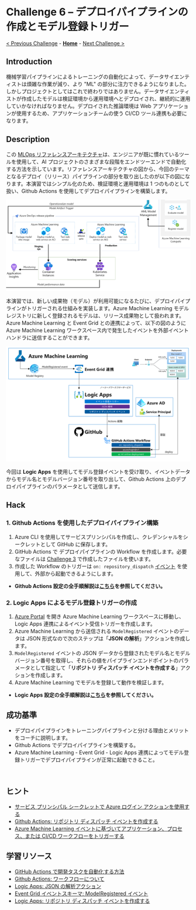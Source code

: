 # Challenge 6 – デプロイパイプラインの作成とモデル登録トリガー

[< Previous Challenge](./Challenge-05.md) - **[Home](./README.md)** - [Next Challenge >](./Challenge-07.md)

## Introduction
機械学習パイプラインによるトレーニングの自動化によって、データサイエンティストは煩雑な作業が減り、より "ML" の部分に注力できるようになりました。しかしプロジェクトとしてはこれで終わりではありません。データサイエンティストが作成したモデルは検証環境から運用環境へとデプロイされ、継続的に運用していかなければなりません。デプロイされた推論環境は Web アプリケーションが使用するため、アプリケーションチームの使う CI/CD ツール連携も必要になります。

## Description
この [MLOps リファレンスアーキテクチャ](https://docs.microsoft.com/azure/architecture/reference-architectures/ai/mlops-python)は、エンジニアが既に慣れているツールを使用して、AI プロジェクトのさまざまな段階をエンドツーエンドで自動化する方法を示しています。リファレンスアーキテクチャの図から、今回のテーマとなるデプロイ（リリース）パイプラインの部分を取り出したのが以下の図になります。本演習ではシンプル化のため、検証環境と運用環境は 1 つのものとして扱い、Github Actions を使用してデプロイパイプラインを構築します。

<img src="./images/008.png" width="700">

<br>

本演習では、新しい成果物（モデル）が利用可能になるたびに、デプロイパイプラインがトリガーされる仕組みを実装します。Azure Machine Learning モデルレジストリに新しく登録されるモデルは、リリース成果物として扱われます。Azure Machine Learning と Event Grid との連携によって、以下の図のように Azure Machine Learning ワークスペース内で発生したイベントを外部イベントハンドラに送信することができます。

<img src="./images/009.png" width="700">

<br>

今回は **Logic Apps** を使用してモデル登録イベントを受け取り、イベントデータからモデル名とモデルバージョン番号を取り出して、Github Actions 上のデプロイパイプラインのパラメータとして送信します。

## Hack
### 1. Github Actions を使用したデプロイパイプライン構築
1. Azure CLI を使用してサービスプリンシパルを作成し、クレデンシャルをシークレットとして GitHub に保存します。
1. GitHub Actions で デプロイパイプラインの Workflow を作成します。必要なファイルは [Challenge 3](./Challenge-03.md) で作成したファイルを使います。
1. 作成した Workflow のトリガーは `on: repository_dispatch` [イベント](https://docs.github.com/rest/repos/repos#create-a-repository-dispatch-event) を使用して、外部から起動できるようにします。
 - **Github Actions 設定の全手順解説は[こちら](./Solutions/Solution-Challenge-06-1.md)を参照してください。**

### 2. Logic Apps によるモデル登録トリガーの作成
1. [Azure Portal](https://ms.portal.azure.com/) を開き Azure Machine Learning ワークスペースに移動し、Logic Apps 連携によるイベント受信トリガーを作成します。
1. Azure Machine Learning から送信される `ModelRegistered` イベントのデータは JSON 形式なので次のステップは「**JSON の解析**」アクションを作成します。
1. `ModelRegistered` イベントの JSON データから登録されたモデル名とモデルバージョン番号を取得し、それらの値をパイプラインエンドポイントのパラメータとして指定して「**リポジトリ ディスパッチ イベントを作成する**」アクションを作成します。
1. Azure Machine Learning でモデルを登録して動作を検証します。
 - **Logic Apps 設定の全手順解説は[こちら](./Solutions/Solution-Challenge-06-2.md)を参照してください。**

## 成功基準
- デプロイパイプラインをトレーニングパイプラインと分ける理由とメリットをコーチに説明します。
- Github Actions でデプロイパイプラインを構築する。
- Azure Machine Learning - Event Grid - Logic Apps 連携によってモデル登録トリガーでデプロイパイプラインが正常に起動できること。

<br>

## ヒント
 - [サービス プリンシパル シークレットで Azure ログイン アクションを使用する](https://docs.microsoft.com/azure/developer/github/connect-from-azure?tabs=azure-portal%2Clinux#use-the-azure-login-action-with-a-service-principal-secret)
 - [Github Actions: リポジトリ ディスパッチ イベントを作成する](https://docs.github.com/ja/rest/repos/repos#create-a-repository-dispatch-event)
 - [Azure Machine Learning イベントに基づいてアプリケーション、プロセス、または CI/CD ワークフローをトリガーする](https://docs.microsoft.com/azure/machine-learning/how-to-use-event-grid#example-send-email-alerts)

## 学習リソース
 - [GitHub Actions で開発タスクを自動化する方法](https://docs.microsoft.com/learn/modules/github-actions-automate-tasks/2-github-actions-automate-development-tasks)
 - [Github Actions: ワークフローについて](https://docs.github.com/actions/using-workflows/about-workflows)
 - [Logic Apps: JSON の解析アクション](https://docs.microsoft.com/azure/logic-apps/logic-apps-perform-data-operations#parse-json-action)
 - [Event Grid イベントスキーマ: ModelRegistered イベント](https://docs.microsoft.com/azure/event-grid/event-schema-machine-learning?tabs=event-grid-event-schema#example-events)
 - [Logic Apps: リポジトリ ディスパッチ イベントを作成する](https://docs.microsoft.com/connectors/github/#%E3%83%AA%E3%83%9D%E3%82%B8%E3%83%88%E3%83%AA-%E3%83%87%E3%82%A3%E3%82%B9%E3%83%91%E3%83%83%E3%83%81-%E3%82%A4%E3%83%99%E3%83%B3%E3%83%88%E3%82%92%E4%BD%9C%E6%88%90%E3%81%99%E3%82%8B-(%E3%83%97%E3%83%AC%E3%83%93%E3%83%A5%E3%83%BC))
